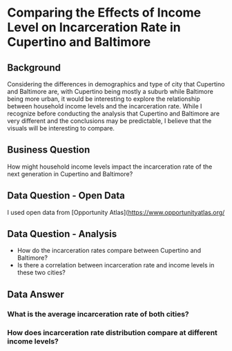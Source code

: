 # Comparing the Effects of Income Level on Incarceration Rate in Cupertino and Baltimore
## Background
Considering the differences in demographics and type of city that Cupertino and Baltimore are, with Cupertino being mostly a suburb while Baltimore being more urban, it would be interesting to explore the relationship between household income levels and the incarceration rate. While I recognize before conducting the analysis that Cupertino and Baltimore are very different and the conclusions may be predictable, I believe that the visuals will be interesting to compare.
## Business Question
How might household income levels impact the incarceration rate of the next generation in Cupertino and Baltimore?
## Data Question - Open Data
I used open data from [Opportunity Atlas](https://www.opportunityatlas.org/

## Data Question - Analysis
 - How do the incarceration rates compare between Cupertino and Baltimore?
 - Is there a correlation between incarceration rate and income levels in these two cities?
 
## Data Answer
### What is the average incarceration rate of both cities?
### How does incarceration rate distribution compare at different income levels?
